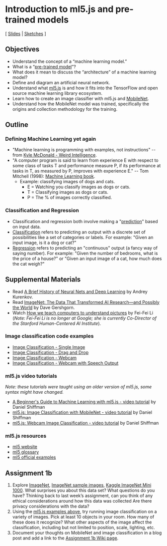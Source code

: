 # Introduction to ml5.js and pre-trained models

[ [Slides](https://docs.google.com/presentation/d/1-J2tNmG0lXD5k_K3jJlTvW3SxCKbSO9FvRXGuSuA5Ic/) | [Sketches](https://editor.p5js.org/jackbdu/collections/kjuPKBzeH) ]

## Objectives

-   Understand the concept of a “machine learning model.”
-   What is a “[pre-trained model](https://docs.ml5js.org/#/learn/ml5-glossary?id=pretrained-model)”?
-   What does it mean to discuss the “architecture” of a machine learning model?
-   Define and diagram an artificial neural network.
-   Understand what [ml5.js](https://ml5js.org/about/) is and how it fits into the TensorFlow and open source machine learning library ecosystem.
-   Learn how to create an image classifier with ml5.js and [MobileNet](https://docs.ml5js.org/#/learn/ml5-glossary?id=mobilenet).
-   Understand how the MobileNet model was trained, specifically the origins and collection methodology for the training.

## Outline

### Defining Machine Learning yet again

-   "Machine learning is programming with examples, not instructions" -- from [Kyle McDonald - Weird Intelligence](https://vimeo.com/304110435).
-   "A computer program is said to learn from experience E with respect to some class of tasks T and performance measure P, if its performance at tasks in T, as measured by P, improves with experience E." -- Tom Mitchell (1998): [Machine Learning book](http://amzn.to/2nLdRgQ).
    -   Example: classifying images of dogs and cats.
        -   E = Watching you classify images as dogs or cats.
        -   T = Classifying images as dogs or cats.
        -   P = The % of images correctly classified.

### Classification and Regression

-   Classification and regression both involve making a "[prediction](https://docs.ml5js.org/#/learn/ml5-glossary?id=prediction)" based on input data.
-   [Classification](https://docs.ml5js.org/#/learn/ml5-glossary?id=classification) refers to predicting an output with a discrete set of possibilities like a set of categories or labels. For example: "Given an input image, is it a dog or cat?"
-   [Regression](https://docs.ml5js.org/#/learn/ml5-glossary?id=regression-analysis) refers to predicting an "continuous" output (a fancy way of saying number). For example: "Given the number of bedrooms, what is the price of a house?" or "Given an input image of a cat, how much does the cat weigh?"

## Supplemental Materials

-   Read [A Brief History of Neural Nets and Deep Learning](http://www.andreykurenkov.com/writing/a-brief-history-of-neural-nets-and-deep-learning/) by Andrey Kurenkov.
-   Read [ImageNet: The Data That Transformed AI Research—and Possibly the World](https://qz.com/1034972/the-data-that-changed-the-direction-of-ai-research-and-possibly-the-world/) by Dave Gershgorn.
-   Watch [How we teach computers to understand pictures](https://www.youtube.com/watch?v=40riCqvRoMs) by Fei-Fei Li (_Note: Fei-Fei Li is no longer at Google; she is currently Co-Director of the Stanford Human-Centered AI Institute_).

### Image classification code examples

-   [Image Classification - Single Image](https://editor.p5js.org/ml5/sketches/pjPr6XmPY)
-   [Image Classification - Drag and Drop](https://editor.p5js.org/jackbdu/sketches/LKbmAl6o_)
-   [Image Classification - Webcam](https://editor.p5js.org/ml5/sketches/K0sjaEO19)
-   [Image Classification - Webcam with Speech Output](https://editor.p5js.org/jackbdu/sketches/Zja0ej8tn)

### ml5.js video tutorials

_Note: these tutorials were taught using an older version of ml5.js, some syntax might have changed._

-   [A Beginner's Guide to Machine Learning with ml5.js - video tutorial](https://youtu.be/jmznx0Q1fP0?list=PLRqwX-V7Uu6YPSwT06y_AEYTqIwbeam3y) by Daniel Shiffman
-   [ml5.js: Image Classification with MobileNet - video tutorial](https://youtu.be/yNkAuWz5lnY?list=PLRqwX-V7Uu6YPSwT06y_AEYTqIwbeam3y) by Daniel Shiffman
-   [ml5.js: Webcam Image Classification - video tutorial](https://youtu.be/D9BoBSkLvFo?list=PLRqwX-V7Uu6YPSwT06y_AEYTqIwbeam3y) by Daniel Shiffman

### ml5.js resources

-   [ml5 website](https://ml5js.org)
-   [ml5 glossary](https://docs.ml5js.org/#/learn/ml5-glossary)
-   [ml5 official examples](https://editor.p5js.org/ml5/sketches)

## Assignment 1b

1. Explore [ImageNet](http://image-net.org/index), [ImageNet sample images](https://github.com/EliSchwartz/imagenet-sample-images/blob/master/gallery.md), [Kaggle ImageNet Mini 1000](https://www.kaggle.com/datasets/ifigotin/imagenetmini-1000). What surprises you about this data set? What questions do you have? Thinking back to last week’s assignment, can you think of any ethical considerations around how this data was collected Are there privacy considerations with the data?
2. Using the [ml5.js examples above](#ml5-code-editor-examples), try running image classification on a variety of images. Pick at least 10 objects in your room. How many of these does it recognize? What other aspects of the image affect the classification, including but not limited to position, scale, lighting, etc.
3. Document your thoughts on MobileNet and image classification in a blog post and add a link to the [Assignment 1b Wiki page](https://github.com/jackbdu/Intro-ML-Arts-IMA-Summer24/wiki/Assignment-1b).
